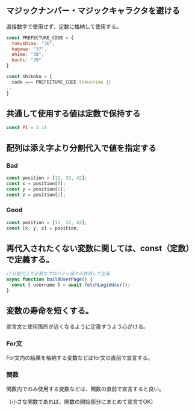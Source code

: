 ## マジックナンバー・マジックキャラクタを避ける
直接数字で使用せず、定数に格納して使用する。
~~~ js
const PREFECTURE_CODE = {
  tokushima: "36",
  kagawa: "37",
  ehime: "38",
  kochi: "39"
}

const shikoku = {
  code === PREFECTURE_CODE.tokushima ||
...
}
~~~

## 共通して使用する値は定数で保持する
~~~ js
const PI = 3.14
~~~

## 配列は添え字より分割代入で値を指定する
### Bad

```javascript
const position = [12, 32, 42];
const x = position[0];
const y = position[1];
const z = position[2];
```

### Good

```javascript
const position = [12, 32, 42];
const [x, y, z] = position;
```

## 再代入されたくない変数に関しては、const（定数）で定義する。
~~~ js
//分割代入で必要なプロパティ値のみ取得して定義
async function buildUserPage() {
  const { username } = await fetchLoginUser();
}
~~~

## 変数の寿命を短くする。
宣言文と使用箇所が近くなるように定義すうよう心がける。

### For文
For文内の結果を格納する変数などはfor文の直前で宣言する。

### 関数
関数内でのみ使用する変数などは、関数の直前で宣言すると良い。

（小さな関数であれば、関数の開始部分にまとめて宣言でOK）

